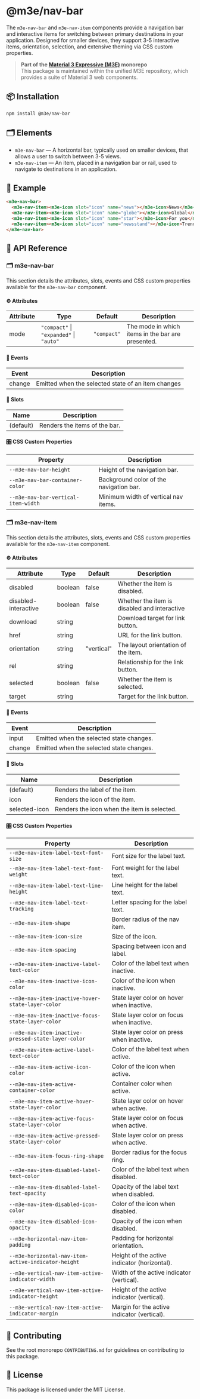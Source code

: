 # @m3e/nav-bar

The `m3e-nav-bar` and `m3e-nav-item` components provide a navigation bar and interactive items for switching between primary destinations in your application. Designed for smaller devices, they support 3-5 interactive items, orientation, selection, and extensive theming via CSS custom properties.

> **Part of the [Material 3 Expressive (M3E)](../../README.md) monorepo**  
> This package is maintained within the unified M3E repository, which provides a suite of Material 3 web components.

## 📦 Installation

```bash
npm install @m3e/nav-bar
```

## 🗂️ Elements

- `m3e-nav-bar` — A horizontal bar, typically used on smaller devices, that allows a user to switch between 3-5 views.
- `m3e-nav-item` — An item, placed in a navigation bar or rail, used to navigate to destinations in an application.

## 🧪 Example

```html
<m3e-nav-bar>
  <m3e-nav-item><m3e-icon slot="icon" name="news"></m3e-icon>News</m3e-nav-item>
  <m3e-nav-item><m3e-icon slot="icon" name="globe"></m3e-icon>Global</m3e-nav-item>
  <m3e-nav-item><m3e-icon slot="icon" name="star"></m3e-icon>For you</m3e-nav-item>
  <m3e-nav-item><m3e-icon slot="icon" name="newsstand"></m3e-icon>Trending</m3e-nav-item>
</m3e-nav-bar>
```

## 📖 API Reference

### 🗂️ m3e-nav-bar

This section details the attributes, slots, events and CSS custom properties available for the `m3e-nav-bar` component.

#### ⚙️ Attributes

| Attribute | Type                                    | Default     | Description                                       |
| --------- | --------------------------------------- | ----------- | ------------------------------------------------- |
| mode      | `"compact"` \| `"expanded"` \| `"auto"` | `"compact"` | The mode in which items in the bar are presented. |

#### 🔔 Events

| Event  | Description                                        |
| ------ | -------------------------------------------------- |
| change | Emitted when the selected state of an item changes |

#### 🧩 Slots

| Name      | Description                   |
| --------- | ----------------------------- |
| (default) | Renders the items of the bar. |

#### 🎛️ CSS Custom Properties

| Property                            | Description                             |
| ----------------------------------- | --------------------------------------- |
| `--m3e-nav-bar-height`              | Height of the navigation bar.           |
| `--m3e-nav-bar-container-color`     | Background color of the navigation bar. |
| `--m3e-nav-bar-vertical-item-width` | Minimum width of vertical nav items.    |

### 🗂️ m3e-nav-item

This section details the attributes, slots, events and CSS custom properties available for the `m3e-nav-item` component.

#### ⚙️ Attributes

| Attribute            | Type    | Default    | Description                                  |
| -------------------- | ------- | ---------- | -------------------------------------------- |
| disabled             | boolean | false      | Whether the item is disabled.                |
| disabled-interactive | boolean | false      | Whether the item is disabled and interactive |
| download             | string  |            | Download target for link button.             |
| href                 | string  |            | URL for the link button.                     |
| orientation          | string  | "vertical" | The layout orientation of the item.          |
| rel                  | string  |            | Relationship for the link button.            |
| selected             | boolean | false      | Whether the item is selected.                |
| target               | string  |            | Target for the link button.                  |

#### 🔔 Events

| Event  | Description                              |
| ------ | ---------------------------------------- |
| input  | Emitted when the selected state changes. |
| change | Emitted when the selected state changes. |

#### 🧩 Slots

| Name          | Description                                 |
| ------------- | ------------------------------------------- |
| (default)     | Renders the label of the item.              |
| icon          | Renders the icon of the item.               |
| selected-icon | Renders the icon when the item is selected. |

#### 🎛️ CSS Custom Properties

| Property                                            | Description                                  |
| --------------------------------------------------- | -------------------------------------------- |
| `--m3e-nav-item-label-text-font-size`               | Font size for the label text.                |
| `--m3e-nav-item-label-text-font-weight`             | Font weight for the label text.              |
| `--m3e-nav-item-label-text-line-height`             | Line height for the label text.              |
| `--m3e-nav-item-label-text-tracking`                | Letter spacing for the label text.           |
| `--m3e-nav-item-shape`                              | Border radius of the nav item.               |
| `--m3e-nav-item-icon-size`                          | Size of the icon.                            |
| `--m3e-nav-item-spacing`                            | Spacing between icon and label.              |
| `--m3e-nav-item-inactive-label-text-color`          | Color of the label text when inactive.       |
| `--m3e-nav-item-inactive-icon-color`                | Color of the icon when inactive.             |
| `--m3e-nav-item-inactive-hover-state-layer-color`   | State layer color on hover when inactive.    |
| `--m3e-nav-item-inactive-focus-state-layer-color`   | State layer color on focus when inactive.    |
| `--m3e-nav-item-inactive-pressed-state-layer-color` | State layer color on press when inactive.    |
| `--m3e-nav-item-active-label-text-color`            | Color of the label text when active.         |
| `--m3e-nav-item-active-icon-color`                  | Color of the icon when active.               |
| `--m3e-nav-item-active-container-color`             | Container color when active.                 |
| `--m3e-nav-item-active-hover-state-layer-color`     | State layer color on hover when active.      |
| `--m3e-nav-item-active-focus-state-layer-color`     | State layer color on focus when active.      |
| `--m3e-nav-item-active-pressed-state-layer-color`   | State layer color on press when active.      |
| `--m3e-nav-item-focus-ring-shape`                   | Border radius for the focus ring.            |
| `--m3e-nav-item-disabled-label-text-color`          | Color of the label text when disabled.       |
| `--m3e-nav-item-disabled-label-text-opacity`        | Opacity of the label text when disabled.     |
| `--m3e-nav-item-disabled-icon-color`                | Color of the icon when disabled.             |
| `--m3e-nav-item-disabled-icon-opacity`              | Opacity of the icon when disabled.           |
| `--m3e-horizontal-nav-item-padding`                 | Padding for horizontal orientation.          |
| `--m3e-horizontal-nav-item-active-indicator-height` | Height of the active indicator (horizontal). |
| `--m3e-vertical-nav-item-active-indicator-width`    | Width of the active indicator (vertical).    |
| `--m3e-vertical-nav-item-active-indicator-height`   | Height of the active indicator (vertical).   |
| `--m3e-vertical-nav-item-active-indicator-margin`   | Margin for the active indicator (vertical).  |

## 🤝 Contributing

See the root monorepo `CONTRIBUTING.md` for guidelines on contributing to this package.

## 📄 License

This package is licensed under the MIT License.
